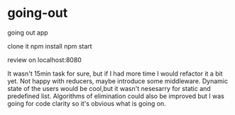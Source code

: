 # going-out
going out app

clone it
npm install
npm start

review on localhost:8080

It wasn't 15min task for sure, but if I had more time I would refactor it a bit yet.
Not happy with reducers, maybe introduce some middleware. Dynamic state of the users would be cool,but it wasn't nesesarry for static and predefined list. Algorithms of elimination could also be improved but I was going for code clarity so it's obvious what is going on.

